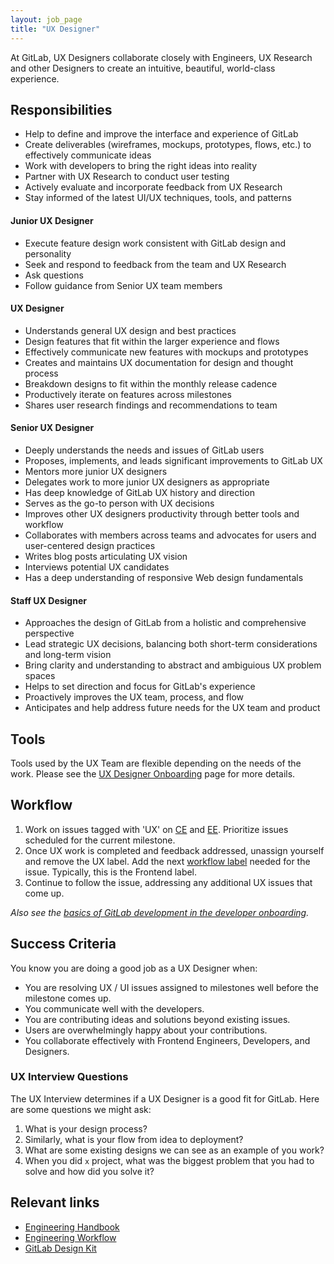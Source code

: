 ```yaml
---
layout: job_page
title: "UX Designer"
---
```


At GitLab, UX Designers collaborate closely with Engineers, UX Research and other Designers to create an intuitive, beautiful, world-class experience. 

## Responsibilities

* Help to define and improve the interface and experience of GitLab
* Create deliverables (wireframes, mockups, prototypes, flows, etc.) to effectively communicate ideas
* Work with developers to bring the right ideas into reality
* Partner with UX Research to conduct user testing
* Actively evaluate and incorporate feedback from UX Research
* Stay informed of the latest UI/UX techniques, tools, and patterns

#### Junior UX Designer

* Execute feature design work consistent with GitLab design and personality
* Seek and respond to feedback from the team and UX Research
* Ask questions
* Follow guidance from Senior UX team members

#### UX Designer

* Understands general UX design and best practices
* Design features that fit within the larger experience and flows
* Effectively communicate new features with mockups and prototypes
* Creates and maintains UX documentation for design and thought process
* Breakdown designs to fit within the monthly release cadence
* Productively iterate on features across milestones
* Shares user research findings and recommendations to team

#### Senior UX Designer

* Deeply understands the needs and issues of GitLab users
* Proposes, implements, and leads significant improvements to GitLab UX
* Mentors more junior UX designers
* Delegates work to more junior UX designers as appropriate
* Has deep knowledge of GitLab UX history and direction
* Serves as the go-to person with UX decisions
* Improves other UX designers productivity through better tools and workflow
* Collaborates with members across teams and advocates for users and user-centered
  design practices
* Writes blog posts articulating UX vision
* Interviews potential UX candidates
* Has a deep understanding of responsive Web design fundamentals

#### Staff UX Designer

* Approaches the design of GitLab from a holistic and comprehensive perspective
* Lead strategic UX decisions, balancing both short-term considerations and long-term vision
* Bring clarity and understanding to abstract and ambiguious UX problem spaces
* Helps to set direction and focus for GitLab's experience
* Proactively improves the UX team, process, and flow 
* Anticipates and help address future needs for the UX team and product
 
## Tools

Tools used by the UX Team are flexible depending on the needs of the work. Please see the [UX Designer Onboarding](https://about.gitlab.com/handbook/uxdesigner-onboarding/) page for more details.

## Workflow
1. Work on issues tagged with 'UX' on [CE](https://gitlab.com/gitlab-org/gitlab-ce/issues?label_name=ux) and [EE](https://gitlab.com/gitlab-org/gitlab-ce/issues?label_name=ux). Prioritize issues scheduled for the current milestone.
2. Once UX work is completed and feedback addressed, unassign yourself and remove the UX label. Add the next [workflow label](https://gitlab.com/gitlab-org/gitlab-ce/blob/master/PROCESS.md#workflow-labels) needed for the issue. Typically, this is the Frontend label.
3. Continue to follow the issue, addressing any additional UX issues that come up.

*Also see the [basics of GitLab development in the developer onboarding](https://about.gitlab.com/handbook/developer-onboarding/#basics-of-gitlab-development).*

## Success Criteria

You know you are doing a good job as a UX Designer when:

* You are resolving UX / UI issues assigned to milestones well before the milestone comes up.
* You communicate well with the developers.
* You are contributing ideas and solutions beyond existing issues.
* Users are overwhelmingly happy about your contributions.
* You collaborate effectively with Frontend Engineers, Developers, and Designers.

### UX Interview Questions <a name="ux-interview-questions"></a>

The UX Interview determines if a UX Designer is a good fit for GitLab. Here are some questions we might ask:

1. What is your design process?
1. Similarly, what is your flow from idea to deployment?
1. What are some existing designs we can see as an example of you work?
1. When you did `x` project, what was the biggest problem that you had to solve and how did you solve it?

## Relevant links

- [Engineering Handbook](/handbook/engineering)
- [Engineering Workflow](/handbook/engineering/workflow)
- [GitLab Design Kit](https://gitlab.com/gitlab-org/gitlab-design)